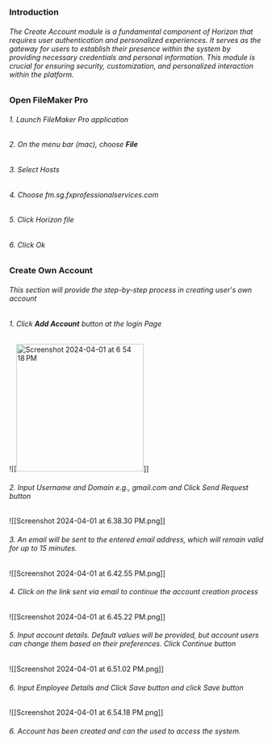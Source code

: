 ### Introduction
###### The Create Account module is a fundamental component of Horizon that requires user authentication and personalized experiences. It serves as the gateway for users to establish their presence within the system by providing necessary credentials and personal information. This module is crucial for ensuring security, customization, and personalized interaction within the platform.

### Open FileMaker Pro
###### 1. Launch FileMaker Pro application
###### 2. On the menu bar (mac), choose **File**

###### 3. Select Hosts
###### 4. Choose fm.sg.fxprofessionalservices.com
###### 5. Click Horizon file
###### 6. Click Ok

### Create Own Account
###### This section will provide the step-by-step process in creating user's own account
###### 1. Click **Add Account** button at the login Page

![[<img width="252" alt="Screenshot 2024-04-01 at 6 54 18 PM" src="https://gist.github.com/assets/162257867/db3c7e63-f594-4b24-b741-3a02ee9951f1">]]

###### 2. Input Username and Domain e.g., gmail.com and Click Send Request button
![[Screenshot 2024-04-01 at 6.38.30 PM.png]]

###### 3. An email will be sent to the entered email address, which will remain valid for up to 15 minutes.

![[Screenshot 2024-04-01 at 6.42.55 PM.png]]

###### 4. Click on the link sent via email to continue the account creation process


![[Screenshot 2024-04-01 at 6.45.22 PM.png]]

###### 5. Input account details. Default values will be provided, but account users can change them based on their preferences. Click Continue button

![[Screenshot 2024-04-01 at 6.51.02 PM.png]]

###### 6. Input Employee Details and Click Save button and click Save button

![[Screenshot 2024-04-01 at 6.54.18 PM.png]]

###### 6. Account has been created and can the used to access the system.